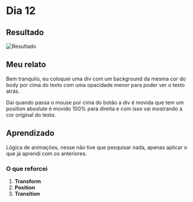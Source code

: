 # Dia 12

## Resultado

![Resultado](hover-to-right.gif)

## Meu relato

Bem tranquilo, eu coloquei uma div com um background da mesma cor do body por cima do texto com uma opacidade menor para poder ver o texto atrás.

Dai quando passa o mouse por cima do botão a div é movida que tem um position absolute é movido 100% para direita e com isso vai mostrando a cor original do texto.

## Aprendizado

Lógica de animações, nesse não tive que pesquisar nada, apenas aplicar o que já aprendi com os anteriores.

### O que reforcei

1. **Transform**
1. **Position**
1. **Transition**
